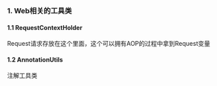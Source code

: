 ### 1. Web相关的工具类

#### 1.1 RequestContextHolder 

Request请求存放在这个里面，这个可以拥有AOP的过程中拿到Request变量

#### 1.2 AnnotationUtils

注解工具类

